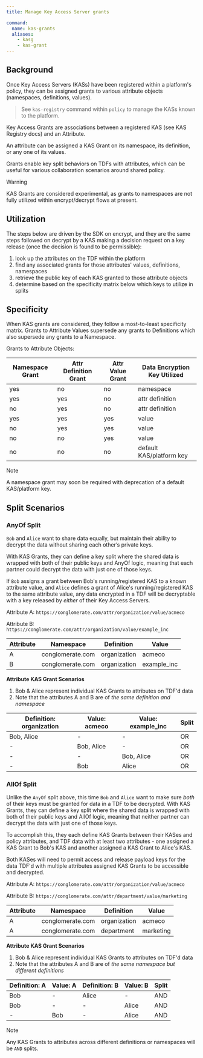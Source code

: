 ```yaml
---
title: Manage Key Access Server grants

command:
  name: kas-grants
  aliases:
    - kasg
    - kas-grant
---
```


## Background

Once Key Access Servers (KASs) have been registered within a platform's policy,
they can be assigned grants to various attribute objects (namespaces, definitions, values).

> See `kas-registry` command within `policy` to manage the KASs known to the platform.

Key Access Grants are associations between a registered KAS (see KAS Registry docs) and an Attribute.

An attribute can be assigned a KAS Grant on its namespace, its definition, or any one of its values.

Grants enable key split behaviors on TDFs with attributes, which can be useful for various collaboration scenarios around shared policy.

> [!WARNING]
> KAS Grants are considered experimental, as grants to namespaces are not fully utilized within encrypt/decrypt flows at present.

## Utilization

The steps below are driven by the SDK on encrypt, and they are the same steps followed
on decrypt by a KAS making a decision request on a key release (once the decision
is found to be permissible):

1. look up the attributes on the TDF within the platform
2. find any associated grants for those attributes' values, definitions, namespaces
3. retrieve the public key of each KAS granted to those attribute objects
4. determine based on the specificity matrix below which keys to utilize in splits

## Specificity

When KAS grants are considered, they follow a most-to-least specificity matrix. Grants to
Attribute Values supersede any grants to Definitions which also supersede any grants to a Namespace.

Grants to Attribute Objects:

| Namespace Grant | Attr Definition Grant | Attr Value Grant | Data Encryption Key Utilized |
| --------------- | --------------------- | ---------------- | ---------------------------- |
| yes             | no                    | no               | namespace                    |
| yes             | yes                   | no               | attr definition              |
| no              | yes                   | no               | attr definition              |
| yes             | yes                   | yes              | value                        |
| no              | yes                   | yes              | value                        |
| no              | no                    | yes              | value                        |
| no              | no                    | no               | default KAS/platform key     |

> [!NOTE]
> A namespace grant may soon be required with deprecation of a default KAS/platform key.

## Split Scenarios

### AnyOf Split

`Bob` and `Alice` want to share data equally, but maintain their ability to decrypt the data without sharing each other’s private keys.

With KAS Grants, they can define a key split where the shared data is wrapped with both of their public keys and AnyOf logic, meaning that each partner could decrypt the data with just one of those keys.

If `Bob` assigns a grant between Bob's running/registered KAS to a known attribute value, and `Alice` defines a grant of Alice's running/registered KAS to the same attribute value,
any data encrypted in a TDF will be decryptable with a key released by _either_ of their Key Access Servers.

Attribute A: `https://conglomerate.com/attr/organization/value/acmeco`

Attribute B: `https://conglomerate.com/attr/organization/value/example_inc`

| Attribute | Namespace        | Definition   | Value       |
| --------- | ---------------- | ------------ | ----------- |
| A         | conglomerate.com | organization | acmeco      |
| B         | conglomerate.com | organization | example_inc |

**Attribute KAS Grant Scenarios**

1. Bob & Alice represent individual KAS Grants to attributes on TDF'd data
2. Note that the attributes A and B are of _the same definition and namespace_

| Definition: organization | Value: acmeco | Value: example_inc | Split |
| ------------------------ | ------------- | ------------------ | ----- |
| Bob, Alice               | -             | -                  | OR    |
| -                        | Bob, Alice    | -                  | OR    |
| -                        | -             | Bob, Alice         | OR    |
| -                        | Bob           | Alice              | OR    |

### AllOf Split

Unlike the `AnyOf` split above, this time `Bob` and `Alice` want to make sure _both_ of their keys must be granted for data in a TDF
to be decrypted. With KAS Grants, they can define a key split where the shared data is wrapped with both of their public keys and
AllOf logic, meaning that neither partner can decrypt the data with just one of those keys.

To accomplish this, they each define KAS Grants between their KASes and policy attributes, and TDF data with at least two attributes -
one assigned a KAS Grant to Bob's KAS and another assigned a KAS Grant to Alice's KAS.

Both KASes will need to permit access and release payload keys for the data TDF'd with multiple attributes assigned KAS Grants to be accessible and decrypted.

Attribute A: `https://conglomerate.com/attr/organization/value/acmeco`

Attribute B: `https://conglomerate.com/attr/department/value/marketing`

| Attribute | Namespace        | Definition   | Value     |
| --------- | ---------------- | ------------ | --------- |
| A         | conglomerate.com | organization | acmeco    |
| A         | conglomerate.com | department   | marketing |

**Attribute KAS Grant Scenarios**

1. Bob & Alice represent individual KAS Grants to attributes on TDF'd data
2. Note that the attributes A and B are of _the same namespace but different definitions_

| Definition: A | Value: A | Definition: B | Value: B | Split |
| ------------- | -------- | ------------- | -------- | ----- |
| Bob           | -        | Alice         | -        | AND   |
| Bob           | -        | -             | Alice    | AND   |
| -             | Bob      | -             | Alice    | AND   |

> [!NOTE]
> Any KAS Grants to attributes across different definitions or namespaces will be `AND` splits.
